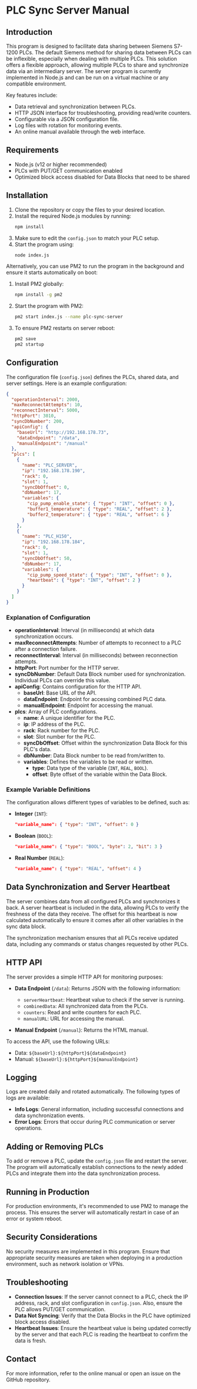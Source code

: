 # PLC Sync Server Manual

## Introduction

This program is designed to facilitate data sharing between Siemens S7-1200 PLCs. The default Siemens method for sharing data between PLCs can be inflexible, especially when dealing with multiple PLCs. This solution offers a flexible approach, allowing multiple PLCs to share and synchronize data via an intermediary server. The server program is currently implemented in Node.js and can be run on a virtual machine or any compatible environment.

Key features include:
- Data retrieval and synchronization between PLCs.
- HTTP JSON interface for troubleshooting, providing read/write counters.
- Configurable via a JSON configuration file.
- Log files with rotation for monitoring events.
- An online manual available through the web interface.

## Requirements

- Node.js (v12 or higher recommended)
- PLCs with PUT/GET communication enabled
- Optimized block access disabled for Data Blocks that need to be shared

## Installation

1. Clone the repository or copy the files to your desired location.
2. Install the required Node.js modules by running:
   ```sh
   npm install
   ```
3. Make sure to edit the `config.json` to match your PLC setup.
4. Start the program using:
   ```sh
   node index.js
   ```

Alternatively, you can use PM2 to run the program in the background and ensure it starts automatically on boot:

1. Install PM2 globally:
   ```sh
   npm install -g pm2
   ```
2. Start the program with PM2:
   ```sh
   pm2 start index.js --name plc-sync-server
   ```
3. To ensure PM2 restarts on server reboot:
   ```sh
   pm2 save
   pm2 startup
   ```

## Configuration

The configuration file (`config.json`) defines the PLCs, shared data, and server settings. Here is an example configuration:

```json
{
  "operationInterval": 2000,
  "maxReconnectAttempts": 10,
  "reconnectInterval": 5000,
  "httpPort": 3010,
  "syncDbNumber": 200,
  "apiConfig": {
    "baseUrl": "http://192.168.178.73",
    "dataEndpoint": "/data",
    "manualEndpoint": "/manual"
  },
  "plcs": [
    {
      "name": "PLC_SERVER",
      "ip": "192.168.178.190",
      "rack": 0,
      "slot": 1,
      "syncDbOffset": 0,
      "dbNumber": 17,
      "variables": {
        "cip_pump_enable_state": { "type": "INT", "offset": 0 },
        "buffer1_temperature": { "type": "REAL", "offset": 2 },
        "buffer2_temperature": { "type": "REAL", "offset": 6 }
      }
    },
    {
      "name": "PLC_H150",
      "ip": "192.168.178.184",
      "rack": 0,
      "slot": 1,
      "syncDbOffset": 50,
      "dbNumber": 17,
      "variables": {
        "cip_pump_speed_state": { "type": "INT", "offset": 0 },
        "heartbeat": { "type": "INT", "offset": 2 }
      }
    }
  ]
}
```

### Explanation of Configuration

- **operationInterval**: Interval (in milliseconds) at which data synchronization occurs.
- **maxReconnectAttempts**: Number of attempts to reconnect to a PLC after a connection failure.
- **reconnectInterval**: Interval (in milliseconds) between reconnection attempts.
- **httpPort**: Port number for the HTTP server.
- **syncDbNumber**: Default Data Block number used for synchronization. Individual PLCs can override this value.
- **apiConfig**: Contains configuration for the HTTP API.
  - **baseUrl**: Base URL of the API.
  - **dataEndpoint**: Endpoint for accessing combined PLC data.
  - **manualEndpoint**: Endpoint for accessing the manual.
- **plcs**: Array of PLC configurations.
  - **name**: A unique identifier for the PLC.
  - **ip**: IP address of the PLC.
  - **rack**: Rack number for the PLC.
  - **slot**: Slot number for the PLC.
  - **syncDbOffset**: Offset within the synchronization Data Block for this PLC's data.
  - **dbNumber**: Data Block number to be read from/written to.
  - **variables**: Defines the variables to be read or written.
    - **type**: Data type of the variable (`INT`, `REAL`, `BOOL`).
    - **offset**: Byte offset of the variable within the Data Block.

### Example Variable Definitions

The configuration allows different types of variables to be defined, such as:

- **Integer** (`INT`):
  ```json
  "variable_name": { "type": "INT", "offset": 0 }
  ```
- **Boolean** (`BOOL`):
  ```json
  "variable_name": { "type": "BOOL", "byte": 2, "bit": 3 }
  ```
- **Real Number** (`REAL`):
  ```json
  "variable_name": { "type": "REAL", "offset": 4 }
  ```

## Data Synchronization and Server Heartbeat

The server combines data from all configured PLCs and synchronizes it back. A server heartbeat is included in the data, allowing PLCs to verify the freshness of the data they receive. The offset for this heartbeat is now calculated automatically to ensure it comes after all other variables in the sync data block.

The synchronization mechanism ensures that all PLCs receive updated data, including any commands or status changes requested by other PLCs.

## HTTP API

The server provides a simple HTTP API for monitoring purposes:

- **Data Endpoint** (`/data`): Returns JSON with the following information:
  - `serverHeartbeat`: Heartbeat value to check if the server is running.
  - `combinedData`: All synchronized data from the PLCs.
  - `counters`: Read and write counters for each PLC.
  - `manualURL`: URL for accessing the manual.

- **Manual Endpoint** (`/manual`): Returns the HTML manual.

To access the API, use the following URLs:
- Data: `${baseUrl}:${httpPort}${dataEndpoint}`
- Manual: `${baseUrl}:${httpPort}${manualEndpoint}`

## Logging

Logs are created daily and rotated automatically. The following types of logs are available:
- **Info Logs**: General information, including successful connections and data synchronization events.
- **Error Logs**: Errors that occur during PLC communication or server operations.

## Adding or Removing PLCs

To add or remove a PLC, update the `config.json` file and restart the server. The program will automatically establish connections to the newly added PLCs and integrate them into the data synchronization process.

## Running in Production

For production environments, it's recommended to use PM2 to manage the process. This ensures the server will automatically restart in case of an error or system reboot.

## Security Considerations

No security measures are implemented in this program. Ensure that appropriate security measures are taken when deploying in a production environment, such as network isolation or VPNs.

## Troubleshooting

- **Connection Issues**: If the server cannot connect to a PLC, check the IP address, rack, and slot configuration in `config.json`. Also, ensure the PLC allows PUT/GET communication.
- **Data Not Syncing**: Verify that the Data Blocks in the PLC have optimized block access disabled.
- **Heartbeat Issues**: Ensure the heartbeat value is being updated correctly by the server and that each PLC is reading the heartbeat to confirm the data is fresh.

## Contact

For more information, refer to the online manual or open an issue on the GitHub repository.
